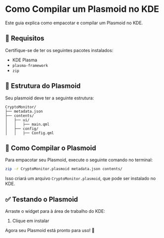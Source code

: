 # Como Compilar um Plasmoid no KDE

Este guia explica como empacotar e compilar um Plasmoid no KDE.

## 📌 Requisitos
Certifique-se de ter os seguintes pacotes instalados:
- KDE Plasma
- `plasma-framework`
- `zip`

## 📂 Estrutura do Plasmoid
Seu plasmoid deve ter a seguinte estrutura:
```
CryptoMonitor/
├── metadata.json
├── contents/
│   ├── ui/
│   │   ├── main.qml
│   ├── config/
│   │   ├── Config.qml
```

## 🚀 Como Compilar o Plasmoid
Para empacotar seu Plasmoid, execute o seguinte comando no terminal:
```sh
zip -r CryptoMonitor.plasmoid metadata.json contents/
```
Isso criará um arquivo `CryptoMonitor.plasmoid`, que pode ser instalado no KDE.

## ✅ Testando o Plasmoid
Arraste o widget para à área de trabalho do KDE:
1. Clique em instalar

Agora seu Plasmoid está pronto para uso! 🎉

